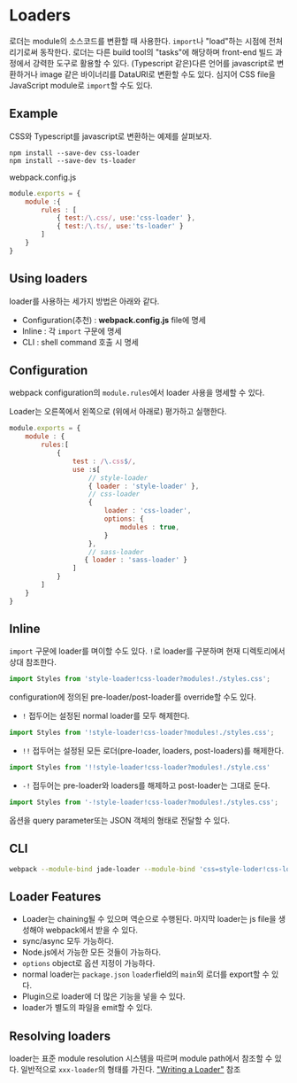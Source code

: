 # Loaders
로더는 module의 소스코드를 변환할 때 사용한다. `import`나 "load"하는 시점에 전처리기로써 동작한다. 로더는 다른 build tool의 "tasks"에 해당하며 front-end 빌드 과정에서 강력한 도구로 활용할 수 있다. (Typescript 같은)다른 언어를 javascript로 변환하거나 image 같은 바이너리를 DataURI로 변환할 수도 있다. 심지어 CSS file을 JavaScript module로 `import`할 수도 있다.

## Example
CSS와 Typescript를 javascript로 변환하는 예제를 살펴보자.

```console
npm install --save-dev css-loader
npm install --save-dev ts-loader
```

webpack.config.js
```javascript
module.exports = {
    module :{
        rules : [
            { test:/\.css/, use:'css-loader' },
            { test:/\.ts/, use:'ts-loader' }
        ]
    }
}
```

## Using loaders
loader를 사용하는 세가지 방법은 아래와 같다.
- Configuration(추천) : **webpack.config.js** file에 명세
- Inline : 각 `import` 구문에 명세
- CLI : shell command 호출 시 명세

## Configuration
webpack configuration의 `module.rules`에서 loader 사용을 명세할 수 있다.

Loader는 오른쪽에서 왼쪽으로 (위에서 아래로) 평가하고 실행한다.

```javascript
module.exports = {
    module : {
        rules:[
            {
                test : /\.css$/,
                use :s[
                    // style-loader
                    { loader : 'style-loader' },
                    // css-loader
                    {
                        loader : 'css-loader',
                        options: {
                            modules : true,
                        }
                    },
                    // sass-loader
                   { loader : 'sass-loader' }
                ]
            }
        ]
    }
}
```

## Inline
`import` 구문에 loader를 며이할 수도 있다. `!`로 loader를 구분하며 현재 디렉토리에서 상대 참조한다.

```javascript
import Styles from 'style-loader!css-loader?modules!./styles.css';
```
configuration에 정의된 pre-loader/post-loader를 override할 수도 있다.

- `!` 접두어는 설정된 normal loader를 모두 해제한다.
```javascript
import Styles from '!style-loader!css-loader?modules!./styles.css';
```

- `!!` 접두어는 설정된 모든 로더(pre-loader, loaders, post-loaders)를 해제한다.
```javascript
import Styles from '!!style-loader!css-loader?modules!./style.css'
```

- `-!` 접두어는 pre-loader와 loaders를 해제하고 post-loader는 그대로 둔다.
```js
import Styles from '-!style-loader!css-loader?modules!./styles.css';
```

옵션을 query parameter또는 JSON 객체의 형태로 전달할 수 있다.

## CLI
```bash
webpack --module-bind jade-loader --module-bind 'css=style-loder!css-loader'
```

## Loader Features
- Loader는 chaining될 수 있으며 역순으로 수행된다. 마지막 loader는 js file을 생성해야 webpack에서 받을 수 있다.
- sync/async 모두 가능하다.
- Node.js에서 가능한 모든 것들이 가능하다.
- `options` object로 옵션 지정이 가능하다.
- normal loader는 `package.json` `loader`field의 `main`외 로더를 export할 수 있다.
- Plugin으로 loader에 더 많은 기능을 넣을 수 있다.
- loader가 별도의 파일을 emit할 수 있다.

## Resolving loaders
loader는 표준 module resolution 시스템을 따르며 module path에서 참조할 수 있다.
일반적으로 `xxx-loader`의 형태를 가진다. ["Writing a Loader"](https://webpack.js.org/contribute/writing-a-loader/) 참조